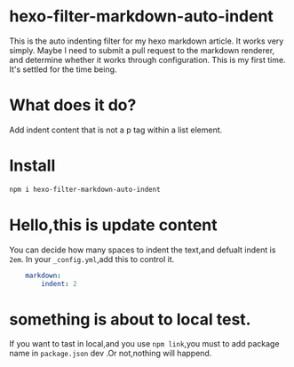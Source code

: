 # hexo-filter-markdown-auto-indent
This is the auto indenting filter for my hexo markdown article. It works very simply. Maybe I need to submit a pull request to the markdown renderer, and determine whether it works through configuration. This is my first time. It's settled for the time being.

# What does it do?
Add indent content that is not a p tag within a list element.

# Install
```bash
npm i hexo-filter-markdown-auto-indent

```

# Hello,this is update content
You can decide how many spaces to indent the text,and defualt indent is `2em`.
In your `_config.yml`,add this to control it. 
```yaml
    markdown:
        indent: 2
```
# something is about to local test.
If you want to tast in local,and you use `npm link`,you must to add package name in `package.json` dev .Or not,nothing will happend.